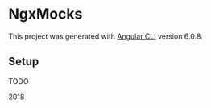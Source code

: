 # NgxMocks

This project was generated with [Angular CLI](https://github.com/angular/angular-cli) version 6.0.8.

## Setup

TODO


2018